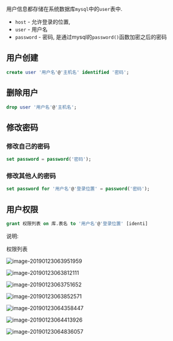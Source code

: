 

用户信息都存储在系统数据库`mysql`中的`user`表中.

- `host` - 允许登录的位置, 
- `user` -  用户名
- `password` - 密码, 是通过mysql的`password()`函数加密之后的密码



## 用户创建

```sql
create user '用户名'@'主机名' identified '密码';
```

## 删除用户

```sql
drop user '用户名'@'主机名';
```

## 修改密码

### 修改自己的密码

```sql
set password = password('密码');
```

### 修改其他人的密码

```sql
set password for '用户名'@'登录位置' = password('密码');
```

## 用户权限

```sql
grant 权限列表 on 库.表名 to '用户名'@'登录位置' [identi]
```

说明:

权限列表





![image-20190123063951959](https://ws3.sinaimg.cn/large/006tNc79ly1fzg4kzo9dgj312s0ls444.jpg)

![image-20190123063812111](https://ws4.sinaimg.cn/large/006tNc79ly1fzg4j91icgj313002qjs6.jpg)

![image-20190123063751652](https://ws4.sinaimg.cn/large/006tNc79ly1fzg4iwl01lj310o0u0q6z.jpg)

![image-20190123063852571](https://ws1.sinaimg.cn/large/006tNc79ly1fzg4jyoqsqj313y094gnq.jpg)



![image-20190123064358447](https://ws1.sinaimg.cn/large/006tNc79ly1fzg4pa0ixzj311c0fq77k.jpg)

![image-20190123064413926](https://ws4.sinaimg.cn/large/006tNc79ly1fzg4pjestjj310q0kugrw.jpg)

![image-20190123064836057](https://ws2.sinaimg.cn/large/006tNc79ly1fzg4u3v0vpj312y0gk49c.jpg)





